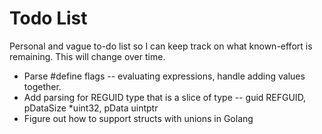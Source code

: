 # Todo List

Personal and vague to-do list so I can keep track on what known-effort is remaining. This will change over time.

- Parse #define flags
-- evaluating expressions, handle adding values together.
- Add parsing for REGUID type that is a slice of type
-- guid REFGUID, pDataSize *uint32, pData uintptr
- Figure out how to support structs with unions in Golang
